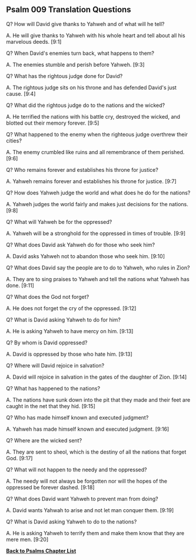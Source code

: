 ## Psalm 009 Translation Questions ##

Q? How will David give thanks to Yahweh and of what will he tell?

A. He will give thanks to Yahweh with his whole heart and tell about all his marvelous deeds. [9:1]

Q? When David's enemies turn back, what happens to them?

A. The enemies stumble and perish before Yahweh. [9:3]

Q? What has the rightous judge done for David?

A. The rightous judge sits on his throne and has defended David's just cause. [9:4]

Q? What did the rightous judge do to the nations and the wicked?

A. He terrified the nations with his battle cry, destroyed the wicked, and blotted out their memory forever. [9:5]

Q? What happened to the enemy when the righteous judge overthrew their cities?

A. The enemy crumbled like ruins and all remembrance of them perished. [9:6]

Q? Who remains forever and establishes his throne for justice?

A. Yahweh remains forever and establishes his throne for justice. [9:7]

Q? How does Yahweh judge the world and what does he do for the nations?

A. Yahweh judges the world fairly and makes just decisions for the nations. [9:8]

Q? What will Yahweh be for the oppressed?

A. Yahweh will be a stronghold for the oppressed in times of trouble. [9:9]

Q? What does David ask Yahweh do for those who seek him?

A. David asks Yahweh not to abandon those who seek him. [9:10]

Q? What does David say the people are to do to Yahweh, who rules in Zion?

A. They are to sing praises to Yahweh and tell the nations what Yahweh has done. [9:11]

Q? What does the God not forget?

A. He does not forget the cry of the oppressed. [9:12]

Q? What is David asking Yahweh to do for him?

A. He is asking Yahweh to have mercy on him. [9:13]

Q? By whom is David oppressed?

A. David is oppressed by those who hate him. [9:13]

Q? Where will David rejoice in salvation?

A. David will rejoice in salvation in the gates of the daughter of Zion. [9:14]

Q? What has happened to the nations?

A. The nations have sunk down into the pit that they made and their feet are caught in the net that they hid. [9:15]

Q? Who has made himself known and executed judgment?

A. Yahweh has made himself known and executed judgment. [9:16]

Q? Where are the wicked sent?

A. They are sent to sheol, which is the destiny of all the nations that forget God. [9:17]

Q? What will not happen to the needy and the oppressed?

A. The needy will not always be forgotten nor will the hopes of the oppressed be forever dashed. [9:18]

Q? What does David want Yahweh to prevent man from doing?

A. David wants Yahwah to arise and not let man conquer them. [9:19]

Q? What is David asking Yahweh to do to the nations?

A. He is asking Yahweh to terrify them and make them know that they are mere men. [9:20]

__[Back to Psalms Chapter List](./)__

